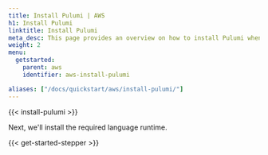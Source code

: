 ```yaml
---
title: Install Pulumi | AWS
h1: Install Pulumi
linktitle: Install Pulumi
meta_desc: This page provides an overview on how to install Pulumi when starting an AWS project.
weight: 2
menu:
  getstarted:
    parent: aws
    identifier: aws-install-pulumi

aliases: ["/docs/quickstart/aws/install-pulumi/"]
---
```


{{< install-pulumi >}}

Next, we'll install the required language runtime.

{{< get-started-stepper >}}
